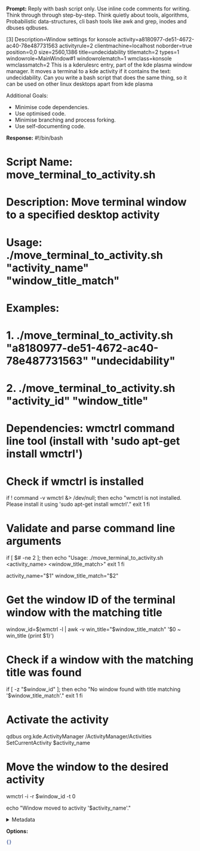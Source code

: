 **Prompt:**
Reply with bash script only. Use inline code comments for writing.
Think through through step-by-step.
Think quietly about tools, algorithms, Probabilistic data-structures, cli bash tools like awk and grep, inodes and dbuses qdbuses.

[3]
Description=Window settings for konsole
activity=a8180977-de51-4672-ac40-78e487731563
activityrule=2
clientmachine=localhost
noborder=true
position=0,0
size=2560,1386
title=undecidability
titlematch=2
types=1
windowrole=MainWindow#1
windowrolematch=1
wmclass=konsole
wmclassmatch=2 This is a kderulesrc entry, part of the kde plasma window manager. It moves a terminal to a kde activity if it contains the text: undecidability. Can you write a bash script that does the same thing, so it can be used on other linux desktops apart from kde plasma

Additional Goals:
  - Minimise code dependencies.
  - Use optimised code.
  - Minimise branching and process forking.
  - Use self-documenting code.


**Response:**
#!/bin/bash
#
# Script Name: move_terminal_to_activity.sh
# Description: Move terminal window to a specified desktop activity
#
# Usage: ./move_terminal_to_activity.sh "activity_name" "window_title_match"
#
# Examples:
# 1. ./move_terminal_to_activity.sh "a8180977-de51-4672-ac40-78e487731563" "undecidability"
# 2. ./move_terminal_to_activity.sh "activity_id" "window_title"
#
# Dependencies: wmctrl command line tool (install with 'sudo apt-get install wmctrl')

# Check if wmctrl is installed
if ! command -v wmctrl &> /dev/null; then
    echo "wmctrl is not installed. Please install it using 'sudo apt-get install wmctrl'."
    exit 1
fi

# Validate and parse command line arguments
if [ $# -ne 2 ]; then
    echo "Usage: ./move_terminal_to_activity.sh <activity_name> <window_title_match>"
    exit 1
fi

activity_name="$1"
window_title_match="$2"

# Get the window ID of the terminal window with the matching title
window_id=$(wmctrl -l | awk -v win_title="$window_title_match" '$0 ~ win_title {print $1}')

# Check if a window with the matching title was found
if [ -z "$window_id" ]; then
    echo "No window found with title matching '$window_title_match'."
    exit 1
fi

# Activate the activity
qdbus org.kde.ActivityManager /ActivityManager/Activities SetCurrentActivity $activity_name

# Move the window to the desired activity
wmctrl -i -r $window_id -t 0

echo "Window moved to activity '$activity_name'."

<details><summary>Metadata</summary>

- Duration: 18375 ms
- Datetime: 2023-09-13T10:14:40.688826
- Model: gpt-3.5-turbo-0613

</details>

**Options:**
```json
{}
```

